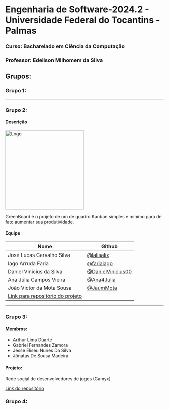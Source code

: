# Engenharia de Software-2024.2 - Universidade Federal do Tocantins - Palmas

### **Curso**: Bacharelado em Ciência da Computação
### **Professor**: Edeilson Milhomem da Silva

## Grupos:

### Grupo 1:

---
### Grupo 2:
#### Descrição
<img src="https://media.discordapp.net/attachments/1283862353993138216/1283862418262327350/GreenBoard_20240901_191003_0000.png?ex=66e4898d&is=66e3380d&hm=a481fa88c0f1671f93fc5308ab012985ecf22e6af21d1e218627c3c1784cc9b1&=&format=webp&quality=lossless" alt="Logo" width="250" height="250"/>

GreenBoard é o projeto de um de quadro Kanban simples e mínimo para de fato aumentar sua produtividade.

#### Equipe
| Nome | Github |
| ------------------------- | ------------------------------------------ |
| José Lucas Carvalho Silva | [@lalisalix](https://github.com/lalisalix) |
| Iago Arruda Faria | [@fariaiago](https://github.com/fariaiago) |
| Daniel Vinicius da Silva | [@DanielVinicius00](https://github.com/DanielVinicius00) |
| Ana Júlia Campos Vieira | [@Ana4Julia](https://github.com/Ana4Julia) |
| João Victor da Mota Sousa | [@JaumMota](https://github.com/JaumMota) |
| [Link para repositório do projeto](https://github.com/EngSoftKanban/GreenBoard) |
---

### Grupo 3:

#### Membros:
- Arthur Lima Duarte
- Gabriel Fernandes Zamora
- Jesse Eliseu Nunes Da Silva
- Jônatas De Sousa Madeira

#### Projeto:
Rede social de desenvolvedores de jogos (Gamyx)

[Link do repositório](https://github.com/jessilver/Engenharia-de-Software-Gamyx)

### Grupo 4:
